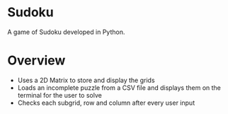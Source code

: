 # Sudoku
A game of Sudoku developed in Python.

# Overview
- Uses a 2D Matrix to store and display the grids 
- Loads an incomplete puzzle from a CSV file and displays them on the terminal for the user to solve
- Checks each subgrid, row and column after every user input
